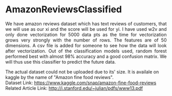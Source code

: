 # AmazonReviewsClassified
<p align="justify">
We have amazon reviews dataset which has text reviews of customers, that we will use as our xi and the score will be used for yi. I have used w2v and only done vectorization for 
5000 data pts as the time for vectorization grows very strongly with the number of rows. The features are of 50 dimensions. A csv file is added for someone to see how the data 
will look after vectorization. Out of the classification models used, random forest performed best with almost 98% accuracy and a good confusion matrix. We will thus use this 
classifier to predict the future data.
</p>

The actual dataset could not be uploaded due to its' size. It is availale on kaggle by the name of "Amazon fine food reviews".<br>
Dataset Link: https://www.kaggle.com/snap/amazon-fine-food-reviews<br>
Related Article Link: http://i.stanford.edu/~julian/pdfs/www13.pdf
